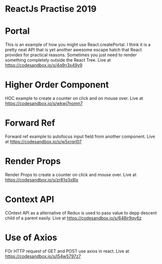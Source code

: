 # ReactJs Practise 2019
# Portal
This is an example of how you might use React.createPortal. I think it is a pretty neat API that is yet another awesome escape hatch that React provides for practical reasons. Sometimes you just need to render something completely outside the React Tree. Live at https://codesandbox.io/s/4q9n3x49v9
# Higher Order Component
HOC example to create a counter on click and on mouse over. Live at https://codesandbox.io/s/wkwj7nomn7
# Forward Ref
Forward ref example to autofocus input field from another component. Live at https://codesandbox.io/s/w5xrqrl07
# Render Props
Render Props to create a counter on click and mouse over. Live at https://codesandbox.io/s/zr81q3x8lx
# Context API
COntext API as a alternative of Redux is used to pass value to depp descent child of a parent easily. Live at https://codesandbox.io/s/648jr9qy6z 
# Use of Axios
FOr HTTP request of GET and POST use axios in react. Live at https://codesandbox.io/s/l54w5797z7
